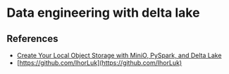 # Data engineering with delta lake

## References

- [Create Your Local Object Storage with MiniO, PySpark, and Delta Lake](https://medium.com/stackademic/create-your-local-object-storage-with-minio-pyspark-and-delta-lake-48157309bb94)
- [https://github.com/IhorLuk](https://github.com/IhorLuk)